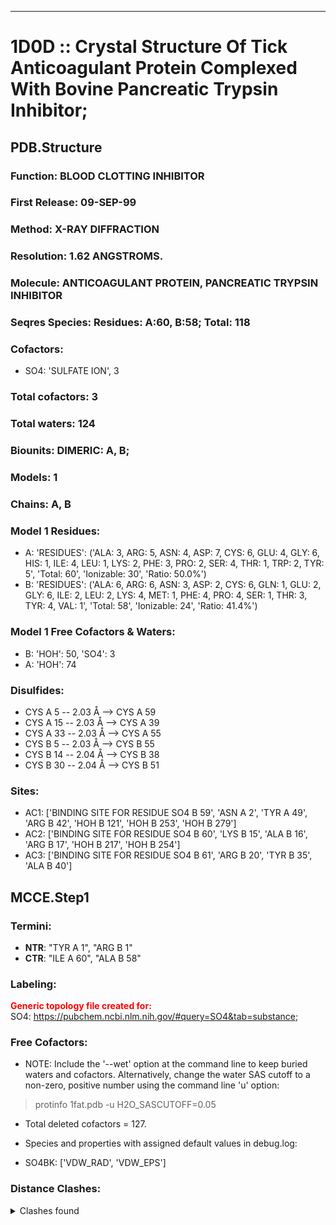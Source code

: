 ---
# 1D0D :: Crystal Structure Of Tick Anticoagulant Protein Complexed With Bovine Pancreatic Trypsin Inhibitor;
## PDB.Structure
### Function: BLOOD CLOTTING INHIBITOR
### First Release: 09-SEP-99
### Method: X-RAY DIFFRACTION
### Resolution: 1.62 ANGSTROMS.
### Molecule: ANTICOAGULANT PROTEIN, PANCREATIC TRYPSIN INHIBITOR
### Seqres Species: Residues: A:60, B:58; Total: 118
### Cofactors:
  - SO4:
 'SULFATE ION', 3

### Total cofactors: 3
### Total waters: 124
### Biounits: DIMERIC: A, B;
### Models: 1
### Chains: A, B
### Model 1 Residues:
  - A:
 'RESIDUES': ('ALA: 3, ARG: 5, ASN: 4, ASP: 7, CYS: 6, GLU: 4, GLY: 6, HIS: 1, ILE: 4, LEU: 1, LYS: 2, PHE: 3, PRO: 2, SER: 4, THR: 1, TRP: 2, TYR: 5', 'Total: 60', 'Ionizable: 30',
              'Ratio: 50.0%')
  - B:
 'RESIDUES': ('ALA: 6, ARG: 6, ASN: 3, ASP: 2, CYS: 6, GLN: 1, GLU: 2, GLY: 6, ILE: 2, LEU: 2, LYS: 4, MET: 1, PHE: 4, PRO: 4, SER: 1, THR: 3, TYR: 4, VAL: 1', 'Total: 58', 'Ionizable: 24',
              'Ratio: 41.4%')

### Model 1 Free Cofactors & Waters:
  - B:
 'HOH': 50, 'SO4': 3
  - A:
 'HOH': 74

### Disulfides:
  - CYS A  5 -- 2.03 Å --> CYS A  59
  - CYS A  15 -- 2.03 Å --> CYS A  39
  - CYS A  33 -- 2.03 Å --> CYS A  55
  - CYS B  5 -- 2.03 Å --> CYS B  55
  - CYS B  14 -- 2.04 Å --> CYS B  38
  - CYS B  30 -- 2.04 Å --> CYS B  51

### Sites:
  - AC1: ['BINDING SITE FOR RESIDUE SO4 B 59', 'ASN A   2', 'TYR A  49', 'ARG B  42', 'HOH B 121', 'HOH B 253', 'HOH B 279']
  - AC2: ['BINDING SITE FOR RESIDUE SO4 B 60', 'LYS B  15', 'ALA B  16', 'ARG B  17', 'HOH B 217', 'HOH B 254']
  - AC3: ['BINDING SITE FOR RESIDUE SO4 B 61', 'ARG B  20', 'TYR B  35', 'ALA B  40']

## MCCE.Step1
### Termini:
 - <strong>NTR</strong>: "TYR A   1", "ARG B   1"
 - <strong>CTR</strong>: "ILE A  60", "ALA B  58"

### Labeling:
<strong><font color='red'>Generic topology file created for:</font></strong>  
SO4: https://pubchem.ncbi.nlm.nih.gov/#query=SO4&tab=substance; 

### Free Cofactors:
  - NOTE: Include the '--wet' option at the command line to keep buried waters and cofactors. Alternatively, change the water SAS cutoff to a non-zero, positive number using the command line 'u' option:
  > protinfo 1fat.pdb -u H2O_SASCUTOFF=0.05
  - Total deleted cofactors = 127.
  - Species and properties with assigned default values in debug.log:

  - SO4BK: ['VDW_RAD', 'VDW_EPS']


### Distance Clashes:
<details><summary>Clashes found</summary>

- d= 1.52: " CA  NTR A   1" to " CB  TYR A   1"
- d= 1.53: " CA  NTR B   1" to " CB  ARG B   1"

</details>

